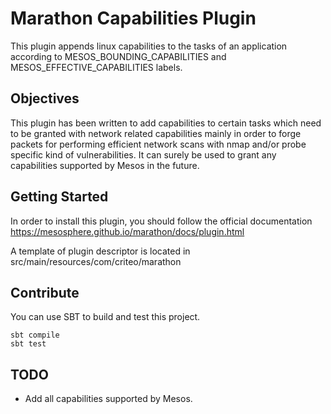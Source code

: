 # Marathon Capabilities Plugin

This plugin appends linux capabilities to the tasks of an application
according to MESOS_BOUNDING_CAPABILITIES and MESOS_EFFECTIVE_CAPABILITIES
labels.


## Objectives

This plugin has been written to add capabilities to certain tasks which
need to be granted with network related capabilities mainly in order
to forge packets for performing efficient network scans with nmap and/or
probe specific kind of vulnerabilities. It can surely be used to grant
any capabilities supported by Mesos in the future.


## Getting Started

In order to install this plugin, you should follow the official documentation
https://mesosphere.github.io/marathon/docs/plugin.html

A template of plugin descriptor is located in
src/main/resources/com/criteo/marathon


## Contribute

You can use SBT to build and test this project.

    sbt compile
    sbt test


## TODO

* Add all capabilities supported by Mesos.
